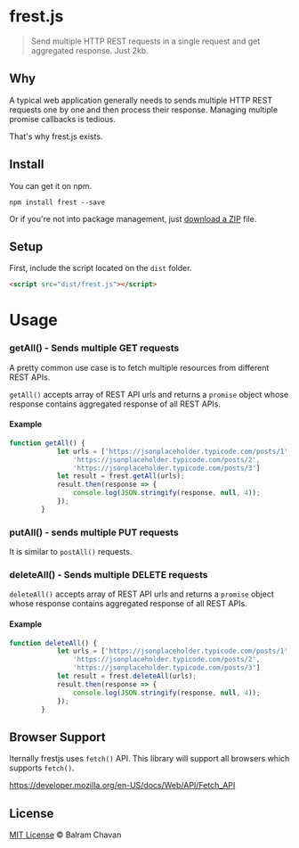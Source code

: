 # frest.js

> Send multiple HTTP REST requests in a single request and get aggregated response. Just 2kb.

## Why

A typical web application generally needs to sends multiple HTTP REST requests one by one and then process their response. Managing multiple promise callbacks is tedious.  

That's why frest.js exists.

## Install

You can get it on npm.

```
npm install frest --save
```

Or if you're not into package management, just [download a ZIP](https://raw.githubusercontent.com/ultrasonicsoft/frest.js/master/archieve/frest.zip) file.

## Setup

First, include the script located on the `dist` folder.

```html
<script src="dist/frest.js"></script>
```

# Usage

### getAll() - Sends multiple GET requests

A pretty common use case is to fetch multiple resources from different REST APIs.

`getAll()` accepts array of REST API urls and returns a `promise` object whose response contains aggregated response of all REST APIs.

#### Example

```js
function getAll() {
            let urls = ['https://jsonplaceholder.typicode.com/posts/1',
                'https://jsonplaceholder.typicode.com/posts/2',
                'https://jsonplaceholder.typicode.com/posts/3']
            let result = frest.getAll(urls);
            result.then(response => {
                console.log(JSON.stringify(response, null, 4));
            });
        }
```

### putAll() - sends multiple PUT requests

It is similar to `postAll()` requests.

### deleteAll() - Sends multiple DELETE requests

`deleteAll()` accepts array of REST API urls and returns a `promise` object whose response contains aggregated response of all REST APIs.

#### Example

```js
function deleteAll() {
            let urls = ['https://jsonplaceholder.typicode.com/posts/1',
                'https://jsonplaceholder.typicode.com/posts/2',
                'https://jsonplaceholder.typicode.com/posts/3']
            let result = frest.deleteAll(urls);
            result.then(response => {
                console.log(JSON.stringify(response, null, 4));
            });
        }
```

## Browser Support

Iternally frestjs uses `fetch()` API. This library will support all browsers which supports `fetch()`.

https://developer.mozilla.org/en-US/docs/Web/API/Fetch_API

## License

[MIT License](https://github.com/ultrasonicsoft/frest.js/blob/master/LICENSE) © Balram Chavan
